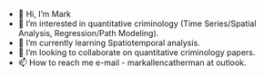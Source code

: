 - 👋 Hi, I’m Mark
- 👀 I’m interested in quantitative criminology (Time Series/Spatial Analysis, Regression/Path Modeling).
- 🌱 I’m currently learning Spatiotemporal analysis.
- 💞️ I’m looking to collaborate on quantitative criminology papers.
- 📫 How to reach me e-mail - markallencatherman at outlook.
<!---
Catherman23/Catherman23 is a ✨ special ✨ repository because its `README.md` (this file) appears on your GitHub profile.
You can click the Preview link to take a look at your changes.
--->
